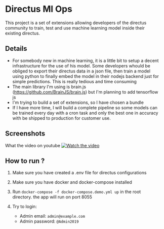 <!-- Please replace anything appearing between curly brackets with your submission's value.  -->

# Directus Ml Ops

This project is a set of extensions allowing developers of the directus community to train, test and use machine learning model inside their existing directus.

## Details

- For somebody new in machine learning, it is a little bit to setup a decent infrastructure for the use of his model. Some developers whould be obliged to export their directus data in a json file, then train a model using python to finally embed the model in their nodejs backend just for simple predictions. This is really tedious and time consuming
- The main library I'm using is brain.js (https://github.com/BrainJS/brain.js) but I'm planning to add tensorflow js
- I'm trying to build a set of extensions, so I have chosen a bundle
- If I have more time, I will build a complete pipeline so some models can be trained every day with a cron task and only the best one in accuracy with be shipped to production for customer use.

## Screenshots
What the video on youtube
[![Watch the video](https://upload.wikimedia.org/wikipedia/commons/thumb/7/72/YouTube_social_white_square_%282017%29.svg/200px-YouTube_social_white_square_%282017%29.svg.png)](https://youtu.be/cJoY7ABo4UA?si=ymqG44h0lMEdgDrV)

## How to run ?

1. Make sure you have created a .env file for directus configurations
2. Make sure you have docker and docker-compose installed
3. Run `docker-compose -f docker-compose.demo.yml up` in the root directory. the app will run on port 8055

4. Try to login:
    - Admin email: `admin@example.com` 
    - Admin password: `@Admin2019`